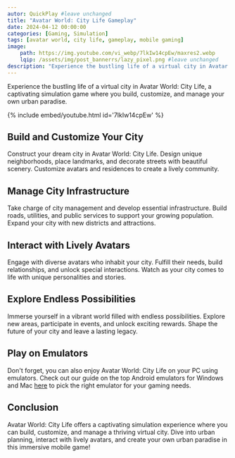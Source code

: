 ```yaml
---
autor: QuickPlay #leave unchanged
title: "Avatar World: City Life Gameplay"
date: 2024-04-12 00:00:00
categories: [Gaming, Simulation]
tags: [avatar world, city life, gameplay, mobile gaming]
image: 
    path: https://img.youtube.com/vi_webp/7lkIw14cpEw/maxres2.webp 
    lqip: /assets/img/post_bannerrs/lazy_pixel.png #leave unchanged
description: "Experience the bustling life of a virtual city in Avatar World: City Life, a captivating simulation game where you build, customize, and manage your own urban paradise. Interact with lively avatars, develop your city's infrastructure, and watch it thrive under your guidance. Immerse yourself in its vibrant world and endless possibilities."
---
```


Experience the bustling life of a virtual city in Avatar World: City Life, a captivating simulation game where you build, customize, and manage your own urban paradise.

{% include embed/youtube.html id='7lkIw14cpEw' %}

## Build and Customize Your City
Construct your dream city in Avatar World: City Life. Design unique neighborhoods, place landmarks, and decorate streets with beautiful scenery. Customize avatars and residences to create a lively community.

## Manage City Infrastructure
Take charge of city management and develop essential infrastructure. Build roads, utilities, and public services to support your growing population. Expand your city with new districts and attractions.

## Interact with Lively Avatars
Engage with diverse avatars who inhabit your city. Fulfill their needs, build relationships, and unlock special interactions. Watch as your city comes to life with unique personalities and stories.

## Explore Endless Possibilities
Immerse yourself in a vibrant world filled with endless possibilities. Explore new areas, participate in events, and unlock exciting rewards. Shape the future of your city and leave a lasting legacy.

## Play on Emulators
Don't forget, you can also enjoy Avatar World: City Life on your PC using emulators. Check out our guide on the top Android emulators for Windows and Mac [here](https://quickplaymobile.github.io/posts/Top-10-Best-Android-Emulators-for-Windows-and-Mac/) to pick the right emulator for your gaming needs.

## Conclusion
Avatar World: City Life offers a captivating simulation experience where you can build, customize, and manage a thriving virtual city. Dive into urban planning, interact with lively avatars, and create your own urban paradise in this immersive mobile game!

